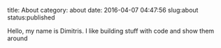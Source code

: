 title: About
category: about
date:   2016-04-07 04:47:56
slug:about
status:published


Hello, my name is Dimitris.
I like building stuff with code and show them around
